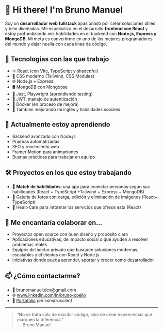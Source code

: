 # 👋 Hi there! I'm Bruno Manuel

Soy un **desarrollador web fullstack** apasionado por crear soluciones útiles y bien diseñadas. Me especializo en el desarrollo **frontend con React** y estoy profundizando
mis habilidades en el backend con **Node.js, Express y MongoDB**. Mi meta es convertirme en uno de los mejores programadores del mundo y dejar huella con cada línea de código.

## 🚀 Tecnologías con las que trabajo

- ⚛️ React (con Vite, TypeScript y shadcn/ui)
- 🎨 CSS moderno (Tailwind, CSS Modules)
- 🌐 Node.js + Express
- 🛢️ MongoDB con Mongoose
- 🧪 Jest, Playwright (aprendiendo testing)
- 🧠 JWT, manejo de autenticación
- 🐳 Docker (en proceso de mejora)
- 💬 También mejorando mi inglés y habilidades sociales

## 🌱 Actualmente estoy aprendiendo

- Backend avanzado con Node.js
- Pruebas automatizadas
- SEO y rendimiento web
- Framer Motion para animaciones
- Buenas prácticas para trabajar en equipo

## 🛠️ Proyectos en los que estoy trabajando

- 🧩 **Match de habilidades**: una app para conectar personas según sus habilidades (React + TypeScript +Tailwind + Express + MongoDB)
- 📸 Galería de fotos con carga, edición y eliminación de imágenes (React+ TypeScript)
- 🏥 Healt-Care para informar los servicios que ofrece esta (React)

## 🤝 Me encantaría colaborar en...

- Proyectos open source con buen diseño y propósito claro
- Aplicaciones educativas, de impacto social o que ayuden a resolver problemas reales
- Equipos del sector privado que busquen soluciones modernas, escalables y eficientes con React y Node.js
- Iniciativas donde pueda aprender, aportar y crecer como desarrollador

## 📫 ¿Cómo contactarme?

- 💌 brunomanuel.dev@gmail.com
- 🌐 www.linkedin.com/in/bruno-coello
- 📁 [Portafolio](https://tu-portafolio.com) *(en construcción)*

---

> “No se trata solo de escribir código, sino de crear experiencias que marquen la diferencia.”  
> — Bruno Manuel

